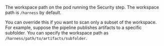 The workspace path on the pod running the Security step. The workspace path is `/harness` by default. 

You can override this if you want to scan only a subset of the workspace. For example, suppose the pipeline publishes artifacts to a specific subfolder. You can specify the workspace path as `/harness/path/to/artifacts/subfolder`.  